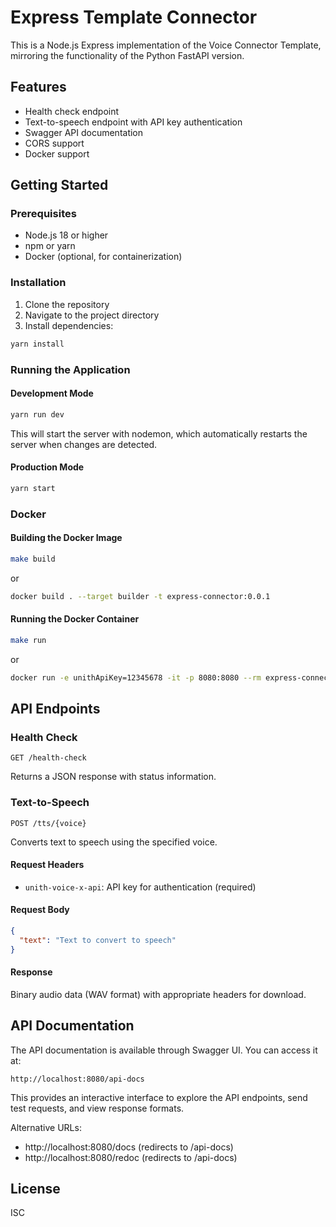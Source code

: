 # Express Template Connector

This is a Node.js Express implementation of the Voice Connector Template, mirroring the functionality of the Python FastAPI version.

## Features

- Health check endpoint
- Text-to-speech endpoint with API key authentication
- Swagger API documentation
- CORS support
- Docker support

## Getting Started

### Prerequisites

- Node.js 18 or higher
- npm or yarn
- Docker (optional, for containerization)

### Installation

1. Clone the repository
2. Navigate to the project directory
3. Install dependencies:

```bash
yarn install
```

### Running the Application

#### Development Mode

```bash
yarn run dev
```

This will start the server with nodemon, which automatically restarts the server when changes are detected.

#### Production Mode

```bash
yarn start
```

### Docker

#### Building the Docker Image

```bash
make build
```

or

```bash
docker build . --target builder -t express-connector:0.0.1
```

#### Running the Docker Container

```bash
make run
```

or

```bash
docker run -e unithApiKey=12345678 -it -p 8080:8080 --rm express-connector:0.0.1
```

## API Endpoints

### Health Check

```
GET /health-check
```

Returns a JSON response with status information.

### Text-to-Speech

```
POST /tts/{voice}
```

Converts text to speech using the specified voice.

#### Request Headers

- `unith-voice-x-api`: API key for authentication (required)

#### Request Body

```json
{
  "text": "Text to convert to speech"
}
```

#### Response

Binary audio data (WAV format) with appropriate headers for download.

## API Documentation

The API documentation is available through Swagger UI. You can access it at:

```
http://localhost:8080/api-docs
```

This provides an interactive interface to explore the API endpoints, send test requests, and view response formats.

Alternative URLs:
- http://localhost:8080/docs (redirects to /api-docs)
- http://localhost:8080/redoc (redirects to /api-docs)

## License

ISC
